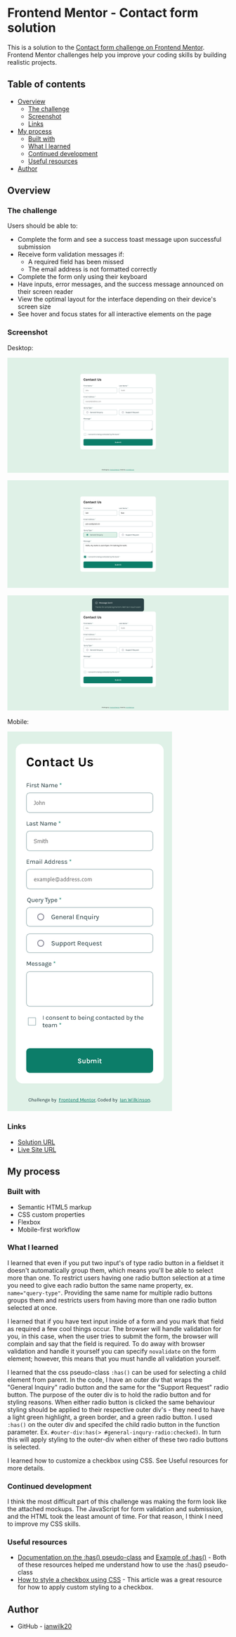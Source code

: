# Frontend Mentor - Contact form solution

This is a solution to the [Contact form challenge on Frontend Mentor](https://www.frontendmentor.io/challenges/contact-form--G-hYlqKJj). Frontend Mentor challenges help you improve your coding skills by building realistic projects. 

## Table of contents

- [Overview](#overview)
  - [The challenge](#the-challenge)
  - [Screenshot](#screenshot)
  - [Links](#links)
- [My process](#my-process)
  - [Built with](#built-with)
  - [What I learned](#what-i-learned)
  - [Continued development](#continued-development)
  - [Useful resources](#useful-resources)
- [Author](#author)

## Overview

### The challenge

Users should be able to:

- Complete the form and see a success toast message upon successful submission
- Receive form validation messages if:
  - A required field has been missed
  - The email address is not formatted correctly
- Complete the form only using their keyboard
- Have inputs, error messages, and the success message announced on their screen reader
- View the optimal layout for the interface depending on their device's screen size
- See hover and focus states for all interactive elements on the page

### Screenshot

Desktop:

![Desktop initial state](/design/sol-desktop-init.png)

![Desktop filled state](/design/sol-desktop-filled.png)

![Desktop submitted state](/design/sol-desktop-submitted.png)

Mobile: 

![Mobile initial state](/design/sol-mobile-init.png)


### Links

- [Solution URL](https://github.com/ianwilk20/contact-form)
- [Live Site URL](https://contact-form-ianwilk20.netlify.app/design/)

## My process

### Built with

- Semantic HTML5 markup
- CSS custom properties
- Flexbox
- Mobile-first workflow

### What I learned

I learned that even if you put two input's of type radio button in a fieldset it doesn't automatically group them, which means you'll be able to select more than one. To restrict users having one radio button selection at a time you need to give each radio button the same name property, ex. ```name="query-type"```. Providing the same name for multiple radio buttons groups them and restricts users from having more than one radio button selected at once. 

I learned that if you have text input inside of a form and you mark that field as required a few cool things occur. The browser will handle validation for you, in this case, when the user tries to submit the form, the browser will complain and say that the field is required. To do away with browser validation and handle it yourself you can specify ```novalidate``` on the form element; however, this means that you must handle all validation yourself.


I learned that the css pseudo-class ```:has()``` can be used for selecting a child element from parent. In the code, I have an outer div that wraps the "General Inquiry" radio button and the same for the "Support Request" radio button. The purpose of the outer div is to hold the radio button and for styling reasons. When either radio button is clicked the same behaviour styling should be applied to their respective outer div's - they need to have a light green highlight, a green border, and a green radio button. I used ```:has()``` on the outer div and specifed the child radio button in the function parameter. Ex. ```#outer-div:has(> #general-inqury-radio:checked)```. In turn this will apply styling to the outer-div when either of these two radio buttons is selected.

I learned how to customize a checkbox using CSS. See Useful resources for more details.

### Continued development

I think the most difficult part of this challenge was making the form look like the attached mockups. The JavaScript for form validation and submission, and the HTML took the least amount of time. For that reason, I think I need to improve my CSS skills.


### Useful resources

- [Documentation on the :has() pseudo-class](https://www.w3.org/TR/selectors-4/#) and [Example of :has()](https://stackoverflow.com/questions/1014861/is-there-a-css-parent-selector) -  Both of these resources helped me understand how to use the :has() pseudo-class
- [How to style a checkbox using CSS](https://sentry.io/answers/how-to-style-a-checkbox-using-css/) - This article was a great resource for how to apply custom styling to a checkbox.

## Author

- GitHub - [ianwilk20](https://github.com/ianwilk20)